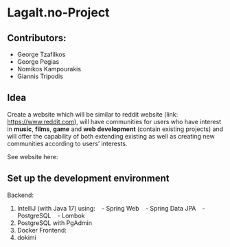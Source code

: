 # **Lagalt.no-Project**

## Contributors:
 - George Tzafilkos
 - George Pegias 
 - Nomikos Kampourakis
 - Giannis Tripodis
 
## **Idea**
Create a website which will be similar to reddit website (link: https://www.reddit.com),
will have communities for users who have interest in **music**, **films**, **game** and **web development** (contain existing projects) and
will offer the capability of both extending existing as well as creating new communities according to users’ interests.

See website here: 

## **Set up the development environment**
Backend:
1. IntelliJ (with Java 17) using:
&ensp; - Spring Web
&ensp; - Spring Data JPA
&ensp; - PostgreSQL
&ensp; - Lombok
2. PostgreSQL with PgAdmin
3. Docker
Frontend:
1. dokimi
